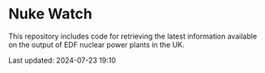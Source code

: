 # Nuke Watch

This repository includes code for retrieving the latest information available on the output of EDF nuclear power plants in the UK.

Last updated: 2024-07-23 19:10